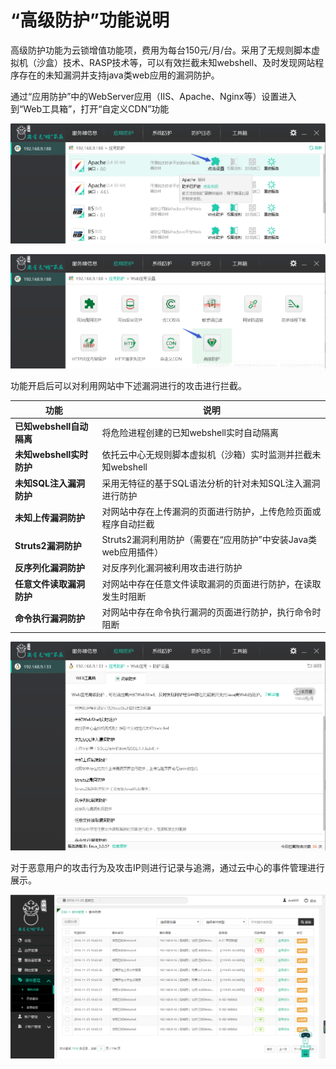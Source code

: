 # “高级防护”功能说明
高级防护功能为云锁增值功能项，费用为每台150元/月/台。采用了无规则脚本虚拟机（沙盒）技术、RASP技术等，可以有效拦截未知webshell、及时发现网站程序存在的未知漏洞并支持java类web应用的漏洞防护。

通过“应用防护”中的WebServer应用（IIS、Apache、Nginx等）设置进入到“Web工具箱”，打开“自定义CDN”功能

![](/assets/f070001.png)

![](/assets/f1601.png)

功能开启后可以对利用网站中下述漏洞进行的攻击进行拦截。

|功能|说明|
|-|-|
|**已知webshell自动隔离**|将危险进程创建的已知webshell实时自动隔离|
|**未知webshell实时防护**|依托云中心无规则脚本虚拟机（沙箱）实时监测并拦截未知webshell|
|**未知SQL注入漏洞防护**|采用无特征的基于SQL语法分析的针对未知SQL注入漏洞进行防护|
|**未知上传漏洞防护**|对网站中存在上传漏洞的页面进行防护，上传危险页面或程序自动拦截|
|**Struts2漏洞防护**|Struts2漏洞利用防护（需要在“应用防护”中安装Java类web应用插件）|
|**反序列化漏洞防护**|对反序列化漏洞被利用攻击进行防护|
|**任意文件读取漏洞防护**|对网站中存在任意文件读取漏洞的页面进行防护，在读取发生时阻断|
|**命令执行漏洞防护**|对网站中存在命令执行漏洞的页面进行防护，执行命令时阻断|

![](/assets/f1602.png)

对于恶意用户的攻击行为及攻击IP则进行记录与追溯，通过云中心的事件管理进行展示。


![](/assets/f1603.png)